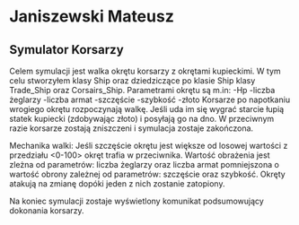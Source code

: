 # Janiszewski Mateusz 

## Symulator Korsarzy 

Celem symulacji jest walka okrętu korsarzy z okrętami kupieckimi. W tym celu stworzyłem klasy Ship oraz dziedziczące po klasie Ship klasy Trade_Ship oraz Corsairs_Ship. Parametrami okrętu są m.in:
-Hp
-liczba żeglarzy
-liczba armat
-szczęście
-szybkość
-złoto
Korsarze po napotkaniu wrogiego okrętu rozpoczynają walkę. Jeśli uda im się wygrać starcie łupią statek kupiecki (zdobywając złoto) i posyłają go na dno. W przeciwnym razie korsarze zostają zniszczeni i symulacja zostaje zakończona.

Mechanika walki:
Jeśli szczęście okrętu jest większe od losowej wartości z przedziału <0-100> okręt trafia w przeciwnika. Wartość obrażenia jest zleżna od parametrów: liczba żeglarzy oraz liczba armat pomniejszona o wartość obrony zależnej od parametrów: szczęście oraz szybkość. Okręty atakują na zmianę dopóki jeden z nich zostanie zatopiony.

Na koniec symulacji zostaje wyświetlony komunikat podsumowujący dokonania korsarzy.
